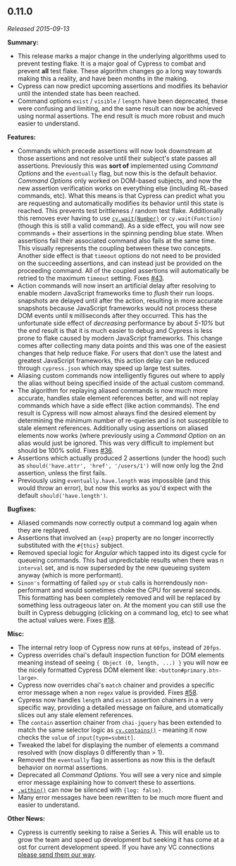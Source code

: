 ## 0.11.0

_Released 2015-09-13_

**Summary:**

- This release marks a major change in the underlying algorithms used to prevent
  testing flake. It is a major goal of Cypress to combat and prevent **all**
  test flake. These algorithm changes go a long way towards making this a
  reality, and have been months in the making.
- Cypress can now predict upcoming assertions and modifies its behavior until
  the intended state has been reached.
- Command options `exist` / `visible` / `length` have been deprecated, these
  were confusing and limiting, and the same result can now be achieved using
  normal assertions. The end result is much more robust and much easier to
  understand.

**Features:**

- Commands which precede assertions will now look downstream at those assertions
  and not resolve until their subject's state passes all assertions. Previously
  this was **sort of** implemented using _Command Options_ and the `eventually`
  flag, but now this is the default behavior. _Command Options_ only worked on
  DOM-based subjects, and now the new assertion verification works on everything
  else (including RL-based commands, etc). What this means is that Cypress can
  predict what you are requesting and automatically modifies its behavior until
  this state is reached. This prevents test brittleness / random test flake.
  Additionally this removes ever having to use
  [`cy.wait(Number)`](/api/commands/wait) or `cy.wait(Function)` (though this is
  still a valid command). As a side effect, you will now see commands + their
  assertions in the spinning pending blue state. When assertions fail their
  associated command also fails at the same time. This visually represents the
  coupling between these two concepts. Another side effect is that `timeout`
  options do not need to be provided on the succeeding assertions, and can
  instead just be provided on the proceeding command. All of the coupled
  assertions will automatically be retried to the maximum `timeout` setting.
  Fixes [#43](https://github.com/cypress-io/cypress/issues/43).
- Action commands will now insert an artificial delay after resolving to enable
  modern JavaScript frameworks time to _flush_ their run loops. snapshots are
  delayed until after the action, resulting in more accurate snapshots because
  JavaScript frameworks would not process these DOM events until `N`
  milliseconds after they occurred. This has the unfortunate side effect of
  _decreasing_ performance by about _5-10%_ but the end result is that it is
  much easier to debug and Cypress is less prone to flake caused by modern
  JavaScript frameworks. This change comes after collecting many data points and
  this was one of the easiest changes that help reduce flake. For users that
  don't use the latest and greatest JavaScript frameworks, this action delay can
  be reduced through `cypress.json` which may speed up large test suites.
- Aliasing custom commands now intelligently figures out where to apply the
  alias without being specified inside of the actual custom command.
- The algorithm for replaying aliased commands is now much more accurate,
  handles stale element references better, and will not replay commands which
  have a side effect (like action commands). The end result is Cypress will now
  almost always find the desired element by determining the minimum number of
  re-queries and is not susceptible to stale element references. Additionally
  using assertions on aliased elements now works (where previously using a
  _Command Option_ on an alias would just be ignored. This was very difficult to
  implement but should be 100% solid. Fixes
  [#36](https://github.com/cypress-io/cypress/issues/36).
- Assertions which actually produced 2 assertions (under the hood) such as
  `should('have.attr', 'href', '/users/1')` will now only log the 2nd assertion,
  unless the first fails.
- Previously using `eventually.have.length` was impossible (and this would throw
  an error), but now this works as you'd expect with the default
  `should('have.length')`.

**Bugfixes:**

- Aliased commands now correctly output a command log again when they are
  replayed.
- Assertions that involved an `{exp}` property are no longer incorrectly
  substituted with the `#{this}` subject.
- Removed special logic for _Angular_ which tapped into its digest cycle for
  queueing commands. This had unpredictable results when there was n `interval`
  set, and is now superseded by the new queueing system anyway (which is more
  performant).
- `Sinon's` formatting of failed `spy` or `stub` calls is horrendously
  non-performant and would sometimes choke the CPU for several seconds. This
  formatting has been completely removed and will be replaced by something less
  outrageous later on. At the moment you can still use the built in Cypress
  debugging (clicking on a command log, etc) to see what the actual values were.
  Fixes [#18](https://github.com/cypress-io/cypress/issues/18).

**Misc:**

- The internal retry loop of Cypress now runs at `60fps`, instead of `20fps`.
- Cypress overrides chai's default inspection function for DOM elements meaning
  instead of seeing `{ Object (0, length, ...) }` you will now ee the nicely
  formatted Cypress DOM element like: `<button#primary.btn-large>`.
- Cypress now overrides chai's `match` chainer and provides a specific error
  message when a non `regex` value is provided. Fixes
  [#58](https://github.com/cypress-io/cypress/issues/58).
- Cypress now handles `length` and `exist` assertion chainers in a very specific
  way, providing a detailed message on failure, and utomatically slices out any
  stale element references.
- The `contain` assertion chainer from `chai-jquery` has been extended to match
  the same selector logic as [`cy.contains()`](/api/commands/contains) - meaning
  it now checks the `value` of `input[type=submit]`.
- Tweaked the label for displaying the number of elements a command resolved
  with (now displays 0 differently than > 1).
- Removed the `eventually` flag in assertions as now this is the default
  behavior on normal assertions.
- Deprecated all _Command Options_. You will see a very nice and simple error
  message explaining how to convert these to assertions.
- [`.within()`](/api/commands/within) can now be silenced with `{log: false}`.
- Many error messages have been rewritten to be much more fluent and easier to
  understand.

**Other News:**

- Cypress is currently seeking to raise a Series A. This will enable us to grow
  the team and speed up development but seeking it has come at a ost for current
  development speed. If you have any VC connections
  [please send them our way](mailto:support@cypress.io).
